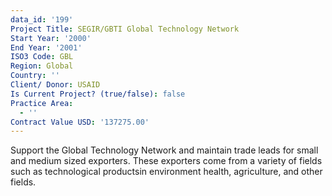 ```yaml
---
data_id: '199'
Project Title: SEGIR/GBTI Global Technology Network
Start Year: '2000'
End Year: '2001'
ISO3 Code: GBL
Region: Global
Country: ''
Client/ Donor: USAID
Is Current Project? (true/false): false
Practice Area:
  - ''
Contract Value USD: '137275.00'
---
```

Support the Global Technology Network and maintain trade leads for small and medium sized exporters. These exporters come from a variety of fields such as technological productsin environment health, agriculture, and other fields.